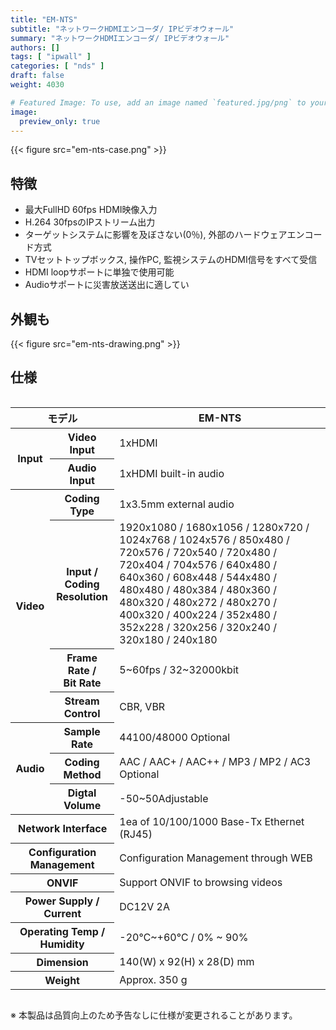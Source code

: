 ```yaml
---
title: "EM-NTS"
subtitle: "ネットワークHDMIエンコーダ/ IPビデオウォール"
summary: "ネットワークHDMIエンコーダ/ IPビデオウォール"
authors: []
tags: [ "ipwall" ]
categories: [ "nds" ]
draft: false
weight: 4030

# Featured Image: To use, add an image named `featured.jpg/png` to your page's folder.
image:
  preview_only: true
---
```


<div class="container">
<div class="row justify-content-center">
<div class="col-sm-6">

{{< figure src="em-nts-case.png" >}}

</div>
</div>
</div>

<div class="container">
<div class="row justify-content-center">
<div class="col-sm-8 pl-0">

## 特徴

- 最大FullHD 60fps HDMI映像入力
- H.264 30fpsのIPストリーム出力
- ターゲットシステムに影響を及ぼさない(0％), 外部のハードウェアエンコード方式
- TVセットトップボックス, 操作PC, 監視システムのHDMI信号をすべて受信
- HDMI loopサポートに単独で使用可能
- Audioサポートに災害放送送出に適してい

</div>
<div class="col-sm-4 pl-0">

## 外観も

{{< figure src="em-nts-drawing.png" >}}

</div>
</div>
</div>

## 仕様

<div style="overflow-x: auto">
<table class="spec">
<thead>
<tr>
<th colspan="2">モデル</th>
<th>EM-NTS</th>
</tr>
</thead>
<tbody>
<tr>
<th rowspan="2">Input</th>
<th>Video Input</th>
<td>1xHDMI</td>
</tr>
<tr>
<th>Audio Input</th>
<td>1xHDMI built-in audio</td>
</tr>
<tr>
<th rowspan="4">Video</th>
<th>Coding Type</th>
<td>1x3.5mm external audio</td>
</tr>
<tr>
<th>Input / Coding<br>Resolution</th>
<td>1920x1080 / 1680x1056 / 1280x720 / 1024x768 / 1024x576 / 850x480 / 720x576 / 720x540 / 720x480 / 720x404 / 704x576 / 640x480 / 640x360 / 608x448 / 544x480 / 480x480 / 480x384 / 480x360 / 480x320 / 480x272 / 480x270 / 400x320 / 400x224 / 352x480 / 352x228 / 320x256 / 320x240 / 320x180 / 240x180</td>
<tr>
<th>Frame Rate /<br>Bit Rate</th>
<td>5~60fps / 32~32000kbit</td>
</tr>
<tr>
<th>Stream Control</th>
<td>CBR, VBR</td>
</tr>
<tr>
<th rowspan="3">Audio</th>
<th>Sample Rate</th>
<td>44100/48000 Optional</td>
</tr>
<tr>
<th>Coding Method</th>
<td>AAC / AAC+ / AAC++ / MP3 / MP2 / AC3 Optional</td>
</tr>
<tr>
<th>Digtal Volume</th>
<td>-50~50Adjustable</td>
</tr>
<tr>
<th colspan="2">Network Interface</th>
<td>1ea of 10/100/1000 Base-Tx Ethernet (RJ45)</td>
</tr>
<tr>
<th colspan="2">Configuration Management</th>
<td>Configuration Management through WEB</td>
</tr>
<tr>
<th colspan="2">ONVIF</th>
<td>Support ONVIF to browsing videos</td>
</tr>
<tr>
<th colspan="2">Power Supply / Current</th>
<td>DC12V 2A</td>
</tr>
<tr>
<th colspan="2">Operating Temp / Humidity</th>
<td>-20℃~+60℃ / 0% ~ 90%</td>
</tr>
<tr>
<th colspan="2">Dimension</th>
<td>140(W) x 92(H) x 28(D) mm</td>
</tr>
<tr>
<th colspan="2">Weight</th>
<td>Approx. 350 g</td>
</tr>
</tbody>
</table>
</div>

※ 本製品は品質向上のため予告なしに仕様が変更されることがあります。
